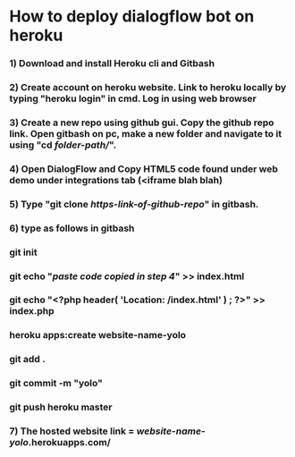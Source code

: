 # How to deploy dialogflow bot on heroku
### 1) Download and install Heroku cli and Gitbash 
### 2) Create account on heroku website. Link to heroku locally by typing "heroku login" in cmd. Log in using web browser
### 3) Create a new repo using github gui. Copy the github repo link. Open gitbash on pc, make a new folder and navigate to it using "cd *folder-path/*".
### 4) Open DialogFlow and Copy HTML5 code found under web demo under integrations tab (<iframe blah blah)
### 5) Type "git clone *https-link-of-github-repo*" in gitbash.
### 6) type as follows in gitbash
###    git init
###    git echo "*paste code copied in step 4*" >> index.html
###    git echo "\<?php header( 'Location: /index.html' ) ;  ?>" >> index.php
###    heroku apps:create website-name-yolo
###    git add .
###    git commit -m "yolo"
###    git push heroku master
### 7) The hosted website link = *website-name-yolo*.herokuapps.com/
